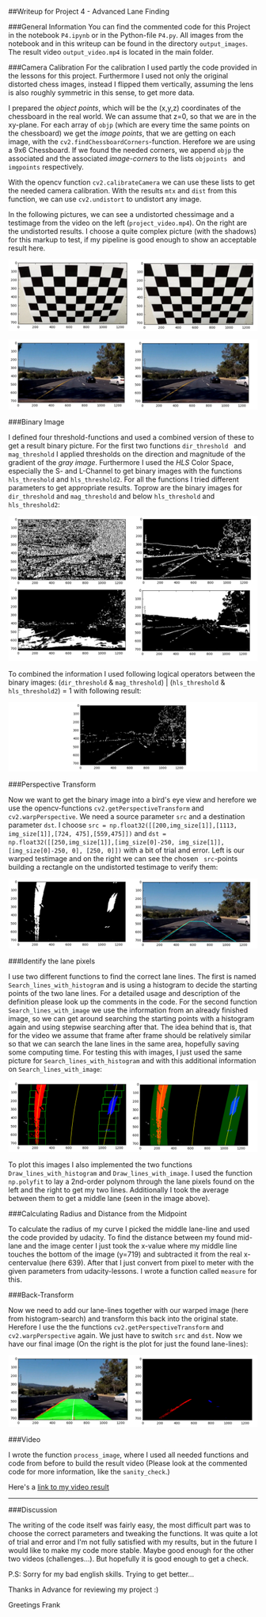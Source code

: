 
[//]: # (Image References)

[image1]: ./output_images/dist_chess.png "Chessboard"
[image2]: ./output_images/first.png "Testimage"
[image3]: ./output_images/dir_threshold.png "Binary Examples"
[image4]: ./output_images/combined_binary.png "Binary Result"
[image5]: ./output_images/warped_binary.png "Warped Binary and Source Points"
[image6]: ./output_images/histogram_lines.png "Histogram search and Image search"
[image7]: ./output_images/output.png "Output"
[video1]: ./output.mp4 "Video"

##Writeup for Project 4 - Advanced Lane Finding

###General Information
You can find the commented code for this Project in the notebook `P4.ipynb` or in the Python-file `P4.py`. All images from the notebook and in this writeup can be found in the directory `output_images`.  The result video `output_video.mp4`  is located in the main folder.

###Camera Calibration
For the calibration I used partly the code provided in the lessons for this project. Furthermore I used not only the original distorted chess images, instead I flipped them vertically, assuming the lens is also roughly symmetric in this sense,  to get more data.

I prepared the *object points*, which will be the (x,y,z) coordinates of the chessboard in the real world. We can assume that z=0, so that we are in the xy-plane. For each array of `objp` (which are every time the same points on the chessboard) we get the *image points*, that we are getting on each image, with the `cv2.findChessboardCorners`-function. Herefore we are using a 9x6 Chessboard. If we found the needed corners, we append `objp` the associated and the associated *image-corners* to the lists `objpoints ` and `imgpoints` respectively.

With the opencv function `cv2.calibrateCamera` we can use these lists to get the needed camera calibration. With the results `mtx` and `dist` from this function, we can use `cv2.undistort` to undistort any image.

In the following pictures, we can see a undistorted chessimage and a testimage from the video on the left (`project_video.mp4`). On the right are the undistorted results. I choose a quite complex picture (with the shadows) for this markup to test, if my pipeline is good enough to show an acceptable result here.

![alt text][image1]

![alt text][image2]

###Binary Image

I defined four threshold-functions and used a combined version of these to get a result binary picture. For the first two functions `dir_threshold ` and  `mag_threshold` I applied thresholds on the direction and magnitude of the gradient of the *gray image*. Furthermore I used the *HLS* Color Space, especially the S- and L-Channel to get binary images with the functions `hls_threshold` and `hls_threshold2`. For all the functions I tried different parameters to get appropriate results. Toprow are the binary images for `dir_threshold` and `mag_threshold` and below `hls_threshold` and `hls_threshold2`:

![alt text][image3]

To combined the information I used following logical operators between the binary images: (`dir_threshold` & `mag_threshold`) | (`hls_threshold` & `hls_threshold2`) = 1 with following result:

![alt text][image4]

###Perspective Transform

Now we want to get the binary image into a bird's eye view and herefore we use the opencv-functions `cv2.getPerspectiveTransform` and `cv2.warpPerspective`. We need a source parameter `src` and a destination parameter `dst`. I choose `src = np.float32([[200,img_size[1]],[1113, img_size[1]],[724, 475],[559,475]])` and `dst = np.float32([[250,img_size[1]],[img_size[0]-250, img_size[1]], [img_size[0]-250, 0], [250, 0]])` with a bit of trial and error. Left is our warped testimage and on the right we can see the chosen ` src`-points building a rectangle on the undistorted testimage to verify them:

![alt text][image5]

###Identify the lane pixels

I use two different functions to find the correct lane lines. The first is named `Search_lines_with_histogram` and is using a histogram to decide the starting points of the two lane lines. For a detailed usage and description of the definition please look up the comments in the code. For the second function `Search_lines_with_image` we use the information from an already finished image, so we can get around searching the starting points with a histogram again and using stepwise searching after that. The idea behind that is, that for the video we assume that frame after frame should be relatively similar so that we can search the lane lines in the same area, hopefully saving some computing time. For testing this with images, I just used the same picture for `Search_lines_with_histogram` and with this additional information on `Search_lines_with_image`:

![alt text][image6]

To plot this images I also implemented the two functions `Draw_lines_with_histogram` and `Draw_lines_with_image`. I used the function `np.polyfit` to lay a 2nd-order polynom through the lane pixels found on the left and the right to get my two lines. Additionally I took the average between them to get a middle lane (seen in the image above).

###Calculating Radius and Distance from the Midpoint

To calculate the radius of my curve I picked the middle lane-line and used the code provided by udacity. To find the distance between my found mid-lane and the image center I just took the x-value where my middle line touches the bottom of the image (y=719) and subtracted it from the real x-centervalue (here 639). After that I just convert from pixel to meter with the given parameters from udacity-lessons. I wrote a function called `measure` for this.

###Back-Transform

Now we need to add our lane-lines together with our warped image (here from histogram-search) and transform this back into the original state. Herefore I use the the functions `cv2.getPerspectiveTransform` and `cv2.warpPerspective` again. We just have to switch `src` and `dst`. Now we have our final image (On the right is the plot for just the found lane-lines):

![alt text][image7]

###Video

I wrote the function `process_image`, where I used all needed functions and code from before to build the result video (Please look at the commented code for more information, like the `sanity_check`.)

Here's a [link to my video result](./project_video.mp4)

---

###Discussion

The writing of the code itself was fairly easy, the most difficult part was to choose the correct parameters and tweaking the functions. It was quite a lot of trial and error and I'm not fully satisfied with my results, but in the future I would like to make my code more stable. Maybe good enough for the other two videos (challenges...). But hopefully it is good enough to get a check.

P.S: Sorry for my bad english skills. Trying to get better...

Thanks in Advance for reviewing my project :)

Greetings Frank


